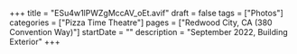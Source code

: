 +++
title = "ESu4w1lPWZgMccAV_oEt.avif"
draft = false
tags = ["Photos"]
categories = ["Pizza Time Theatre"]
pages = ["Redwood City, CA (380 Convention Way)"]
startDate = ""
description = "September 2022, Building Exterior"
+++
